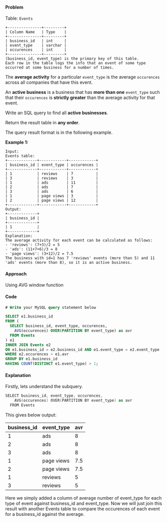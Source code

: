 #### Problem

Table: `Events`

```
+---------------+---------+
| Column Name   | Type    |
+---------------+---------+
| business_id   | int     |
| event_type    | varchar |
| occurences    | int     | 
+---------------+---------+
(business_id, event_type) is the primary key of this table.
Each row in the table logs the info that an event of some type occurred at some business for a number of times.
```

 

The **average activity** for a particular `event_type` is the average `occurences` across all companies that have this event.

An **active business** is a business that has **more than one** `event_type` such that their `occurences` is **strictly greater** than the average activity for that event.

Write an SQL query to find all **active businesses**.

Return the result table in **any order**.

The query result format is in the following example.

 

**Example 1:**

```
Input: 
Events table:
+-------------+------------+------------+
| business_id | event_type | occurences |
+-------------+------------+------------+
| 1           | reviews    | 7          |
| 3           | reviews    | 3          |
| 1           | ads        | 11         |
| 2           | ads        | 7          |
| 3           | ads        | 6          |
| 1           | page views | 3          |
| 2           | page views | 12         |
+-------------+------------+------------+
Output: 
+-------------+
| business_id |
+-------------+
| 1           |
+-------------+
Explanation:  
The average activity for each event can be calculated as follows:
- 'reviews': (7+3)/2 = 5
- 'ads': (11+7+6)/3 = 8
- 'page views': (3+12)/2 = 7.5
The business with id=1 has 7 'reviews' events (more than 5) and 11 'ads' events (more than 8), so it is an active business.
```





#### Approach

Using AVG window function

#### Code

```sql
# Write your MySQL query statement below

SELECT e1.business_id 
FROM (
  SELECT business_id, event_type, occurences,
    AVG(occurences) OVER(PARTITION BY event_type) as avr
  FROM Events
) e1
INNER JOIN Events e2
ON e1.business_id = e2.business_id AND e1.event_type = e2.event_type
WHERE e2.occurences > e1.avr
GROUP BY e1.business_id
HAVING COUNT(DISTINCT e1.event_type) > 1;
```

#### Explanation

Firstly, lets understand the subquery.

```swift
SELECT business_id, event_type, occurences,
    AVG(occurences) OVER(PARTITION BY event_type) as avr
  FROM Events
```

This gives below output:

| business_id | event_type | avr  |
| ----------- | ---------- | ---- |
| 1           | ads        | 8    |
| 2           | ads        | 8    |
| 3           | ads        | 8    |
| 1           | page views | 7.5  |
| 2           | page views | 7.5  |
| 1           | reviews    | 5    |
| 3           | reviews    | 5    |

Here we simply added a column of average number of event_type for each type of event against business_id and event_type. Now we will just join this result with another Events table to compare the occurences of each event for a business_id against the average.
